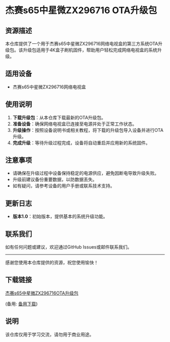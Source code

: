 # 杰赛s65中星微ZX296716 OTA升级包

## 资源描述

本仓库提供了一个用于杰赛s65中星微ZX296716网络电视盒的第三方系统OTA升级包。该升级包适用于4K盒子刷机固件，帮助用户轻松完成网络电视盒的系统升级。

## 适用设备

- 杰赛s65中星微ZX296716网络电视盒

## 使用说明

1. **下载升级包**：从本仓库下载最新的OTA升级包。
2. **准备设备**：确保网络电视盒已连接至电源并处于正常工作状态。
3. **升级操作**：按照设备说明书或相关教程，将下载的升级包导入设备并进行OTA升级。
4. **完成升级**：等待升级过程完成，设备将自动重启并应用新的系统固件。

## 注意事项

- 请确保在升级过程中设备保持稳定的电源供应，避免因断电导致升级失败。
- 升级前建议备份重要数据，以防数据丢失。
- 如有疑问，请参考设备的用户手册或联系技术支持。

## 更新日志

- **版本1.0**：初始版本，提供基本的系统升级功能。

## 联系我们

如有任何问题或建议，欢迎通过GitHub Issues或邮件联系我们。

---

感谢您使用本仓库提供的资源，祝您使用愉快！

## 下载链接
[杰赛s65中星微ZX296716OTA升级包](https://pan.quark.cn/s/97afde0bb092) 

(备用: [备用下载](https://pan.baidu.com/s/1HNwnKma9UNINn83nsQwTFQ?pwd=1234))

## 说明

该仓库仅用于学习交流，请勿用于商业用途。
